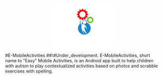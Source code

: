 <p align="center">
  <img src="https://raw.githubusercontent.com/samuelyuri/E-MobileActivities/master/app/src/main/res/mipmap-xxhdpi/logo3.png"  width="200"/>
</p>
#E-MobileActivities 
##\#Under_development.
E-MobileActivities, short name to "Easy" Mobile Activities, is an Android app built to help children with autism to play contextualized activities based on photos and scrabble exercises with spelling.
